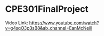 # CPE301FinalProject

Video Link:
https://www.youtube.com/watch?v=g4sqO3p3sB8&ab_channel=EanMcNeill

